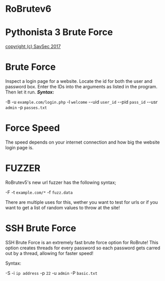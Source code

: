 
RoBrutev6
=========

# Pythonista 3 Brute Force

[copyright (c) SavSec 2017](http://instagram.com/russian_otter)

# Brute Force
Inspect a login page for a website.
Locate the id for both the user and password box.
Enter the IDs into the arguments as listed in the program.
Then let it run.
***Syntax:***

-B -u `example.com/login.php` -l `welcome` --uid `user_id` --pid `pass_id` --usr `admin` -p `passes.txt`

# Force Speed
The speed depends on your internet connection and how
big the website login page is.

# FUZZER
RoBrutev5's new url fuzzer has the following syntax;

-F -t `example.com/*` -f `fuzz.data`

There are multiple uses for this, wether you want to test for urls or if you want to get a list of random values to throw at the site!

# SSH Brute Force
SSH Brute Force is an extremely fast brute force option for RoBrute! This option creates threads for every password so each password gets carred out by a thread, allowing for faster speed!

Syntax:

-S -i `ip address` -p `22` -u `admin` -P `basic.txt`

